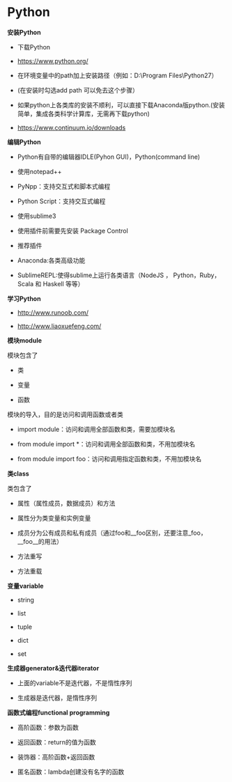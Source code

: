 # Python

**安装Python**

 - 下载Python
  - https://www.python.org/
 
 - 在环境变量中的path加上安装路径（例如：D:\Program Files\Python27）
 - (在安装时勾选add path 可以免去这个步骤）
 
 - 如果python上各类库的安装不顺利，可以直接下载Anaconda版python.(安装简单，集成各类科学计算库，无需再下载python)
 - https://www.continuum.io/downloads

**编辑Python**

 - Python有自带的编辑器IDLE(Pyhon GUI)，Python(command line)
 
 - 使用notepad++
  - PyNpp：支持交互式和脚本式编程
  - Python Script：支持交互式编程
 - 使用sublime3
  - 使用插件前需要先安装 Package Control
 - 推荐插件
  - Anaconda:各类高级功能
  - SublimeREPL:使得sublime上运行各类语言（NodeJS ， Python，Ruby， Scala 和 Haskell 等等）

**学习Python**
 
 - http://www.runoob.com/
 
 - http://www.liaoxuefeng.com/
 
**模块module**

模块包含了

 - 类
 
 - 变量

 - 函数
 
模块的导入，目的是访问和调用函数或者类

 - import module：访问和调用全部函数和类，需要加模块名
 
 - from module import *：访问和调用全部函数和类，不用加模块名
 
 - from module import foo：访问和调用指定函数和类，不用加模块名

**类class**

类包含了

 - 属性（属性成员，数据成员）和方法
  - 属性分为类变量和实例变量
  - 成员分为公有成员和私有成员（通过foo和\__foo区别，还要注意\_foo，\__foo\__的用法）
 
 - 方法重写
 
 - 方法重载 

**变量variable**

 - string

 - list
 
 - tuple
 
 - dict
 
 - set
 
**生成器generator&迭代器iterator**

 - 上面的variable不是迭代器，不是惰性序列
 
 - 生成器是迭代器，是惰性序列 

**函数式编程functional programming**

 - 高阶函数：参数为函数
 
 - 返回函数：return的值为函数
 
 - 装饰器：高阶函数+返回函数
 
 - 匿名函数：lambda创建没有名字的函数 
 
 
 

